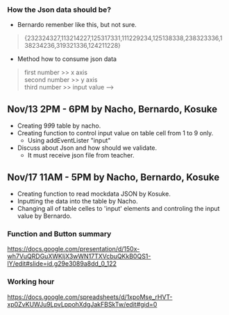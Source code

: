 
### How the Json data should be?
- Bernardo remenber like this, but not sure.
>  {232324327,113214227,125317331,111229234,125138338,238323336,138234236,319321336,124211228}

- Method how to consume json data
> first number >> x axis  
> second number >> y axis  
> third number >> input value -->  
  



## Nov/13 2PM - 6PM by Nacho, Bernardo, Kosuke
- Creating 9*9*9 table by nacho.
- Creating function to control input value on table cell from 1 to 9 only.
    - Using addEventLister "input"
- Discuss about Json and how should we validate.
    - It must receive json file from teacher.


## Nov/17 11AM - 5PM by Nacho, Bernardo, Kosuke
- Creating function to read mockdata JSON by Kosuke.
- Inputting the data into the table by Nacho.
- Changing all of table celles to 'input' elements and controling the input value by Bernardo.  

### Function and Button summary
https://docs.google.com/presentation/d/150x-wh7VuQRDGuXWKljX3wWN17TXVcbuQKkB0QS1-lY/edit#slide=id.g29e3089a8dd_0_122

### Working hour
https://docs.google.com/spreadsheets/d/1xpoMse_rHVT-xp0ZvKUWJu9LpvLppohXdgJakFBSkTw/edit#gid=0
